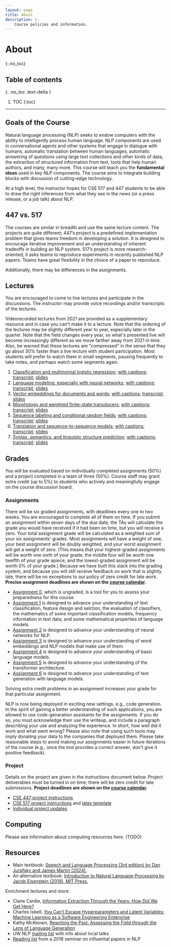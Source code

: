 ```yaml
---
layout: page
title: About
description: >-
    Course policies and information.
---
```


# About
{:.no_toc}

## Table of contents
{: .no_toc .text-delta }

1. TOC
{:toc}

---

## Goals of the Course

Natural language processing (NLP) seeks to endow computers with the ability to intelligently process human language. NLP components are used in conversational agents and other systems that engage in dialogue with humans, automatic translation between human languages, automatic answering of questions using large text collections and other kinds of data, the extraction of structured information from text, tools that help human authors, and many, many more. This course will teach you the <b>fundamental ideas</b> used in key NLP components. The course aims to integrate building blocks with discussion of cutting-edge technology.

At a high level, the instructor hopes for CSE 517 and 447 students to be able to draw the right inferences from what they see in the news (or a press release, or a job talk) about NLP.


## 447 vs. 517

The courses are similar in breadth and use the same lecture content.  The projects are quite different; 447’s project is a predefined implementation problem that gives teams freedom in developing a solution.  It is designed to encourage iterative improvement and an understanding of inherent tradeoffs in building an NLP system.  517’s project is more research-oriented; it asks teams to reproduce experiments in recently published NLP papers.  Teams have great flexibility in the choice of a paper to reproduce.

Additionally, there may be differences in the assignments.


## Lectures

You are encouraged to come to live lectures and participate in the discussions.  The instructor may provide voice recordings and/or transcripts of the lectures.

Videorecorded lectures from 2021 are provided as a supplementary resource and in case you can't make it to a lecture.  Note that the ordering of the lectures may be slightly different year to year, especially later in the quarter.  Note that the field changes every year, so what's presented live will become increasingly different as we move farther away from 2021 in time.  Also, be warned that these lectures are "compressed" in the sense that they go about 30% faster than a live lecture with student participation.  Most students will prefer to watch them in small segments, pausing frequently to take notes, and perhaps watch some segments again.

1. [Classification and multinomial logistic regression](https://drive.google.com/file/d/1Luwa-sn4t2Hu6IA_-cUWXaDvMkpft9E4/view?usp=sharing); [with captions](https://drive.google.com/file/d/1iRFKwz8IInkjDFWB5rU7RO9tGtVna6wF/view?usp=sharing); [transcript](https://drive.google.com/file/d/1cxtCdPySB1PL72EQSWJOy2tpGkf0kYWK/view?usp=sharing); [slides](https://drive.google.com/file/d/1u3hyvV7bnh11yY6jCOnKOzWyWU8yPw6u/view?usp=sharing)
1. [Language modeling, especially with neural networks](https://drive.google.com/file/d/1cK43rSzH491oI9NIrLlDAeP8P2F7LXTJ/view?usp=sharing); [with captions](https://drive.google.com/file/d/17_YfmZPma6AwwjA5wuUSVzJjL6Nblcf1/view?usp=sharing); [transcript](https://drive.google.com/file/d/1hweCGRWzlIYqvN1uINPICtZp46KpOY1s/view?usp=sharing); [slides](https://drive.google.com/file/d/15xk-qyd3DFBLBYlTBDegfuZJKElJxuk4/view?usp=sharing) 
1. [Vector embeddings for documents and words](https://drive.google.com/file/d/1L65GHmZxrGanQyc8n6ncLJ91xjcHFVi7/view?usp=sharing); [with captions](https://drive.google.com/file/d/1M1-jH9a6QMBuNqQ5kEgGEW0eseWxV2JS/view?usp=sharing); [transcript](https://drive.google.com/file/d/1Y28Q1_yxTSFdft_MY5UNjbnK2-iC_ZoU/view?usp=sharing); [slides](https://drive.google.com/file/d/1ZOTh6VgchorZxpscuy9ovv-6NVgyyH-B/view?usp=sharing) 
1. [Morphology and weighted finite-state transducers](https://drive.google.com/file/d/1MDj3JUBecLOqCMApOWlxG0ZOxmZcQC20/view?usp=sharing); [with captions](https://drive.google.com/file/d/1zXXPwAFycgIRK-25TctN5IIvo7W2H-ii/view?usp=sharing); [transcript](https://drive.google.com/file/d/16DyBtGwSOUHVcSMN-hvCWsc0awCyX_n2/view?usp=sharing); [slides](https://drive.google.com/file/d/1ejcGyncrh5lSe_P7TRX8Slj_roZUWq2p/view?usp=sharing) 
1. [Sequence labeling and conditional random fields](https://drive.google.com/file/d/1NeLhUxWBBbUSeC5oyz0krxppzlG_OB5V/view?usp=sharing); [with captions](https://drive.google.com/file/d/1uyoeC80ynsVmXjEl2hFZZDWQWHXI8kjF/view?usp=sharing); [transcript](https://drive.google.com/file/d/1G3Ox7tIrjQN9LEV4VX2UL3-lp1VSMANI/view?usp=sharing); [slides](https://drive.google.com/file/d/1eH4OzFMStk1svUZM-8Iiyssb0kOsDrBb/view?usp=sharing) 
1. [Translation and sequence-to-sequence models](https://drive.google.com/file/d/18J0RTgezne5rfu5f9ryaA4Yu1V567q28/view?usp=sharing); [with captions](https://drive.google.com/file/d/1Sej4uNP5bjH0Cot73QKVu5ymHbRWwbN7/view?usp=sharing); [transcript](https://drive.google.com/file/d/1UR1RuQCQHVHn4CL5KabtlnVK7DLnt0WK/view?usp=sharing); [slides](https://drive.google.com/file/d/1BZ6IKDjn12TI8Vg-uf0PvSMZg_C1T9gm/view?usp=sharing) 
1. [Syntax, semantics, and linguistic structure prediction](https://drive.google.com/file/d/1gGXlnv2livCAhH6CK3H-5ij1ZsBNRsOM/view?usp=sharing); [with captions](https://drive.google.com/file/d/1dkGLEjvFupyzBzpb426vkUVC0eMcE6Tu/view?usp=sharing); [transcript](https://drive.google.com/file/d/1ybQeIScWKpOYjq-DC18HWevgn4oDEXwh/view?usp=sharing); [slides](https://drive.google.com/file/d/1KGu3oxTRoLcvKQqPcRhHBuntDCyj6cj4/view?usp=sharing) 


## Grades

You will be evaluated based on individually completed assignments (50%) and a project completed in a team of three (50%).  Course staff may grant extra credit (up to 5%) to students who actively and meaningfully engage on the course discussion board. 

### Assignments

There will be six graded assignments, with deadlines every one to two weeks.  You are encouraged to complete all of them on time.  If you submit an assignment within seven days of the due date, the TAs will calculate the grade you would have received if it had been on time, but you will receive a zero.  Your total assignment grade will be calculated as a weighted sum of your six assignments' grades.  Most assignments will have a weight of one; your best assignment will be doubly weighted, and your worst assignment will get a weight of zero.  (This means that your highest-graded assignments will be worth one sixth of your grade, the middle four will be worth one twelfth of your grade apiece, and the lowest-graded assignment will be worth 0% of your grade.)  Because we have built this slack into the grading system, and because you will still receive feedback on work that is slightly late, there will be no exceptions to our policy of zero credit for late work.  **Precise assignment deadlines are shown on the [course calendar](../calendar).**

- [Assignment 0](assets/docs/A0.pdf), which is ungraded, is a tool for you to assess your preparedness for this course.
- [Assignment 1](assets/docs/A1.pdf) is designed to advance your understanding of text classification, feature design and selction, the evaluation of classifiers, the mathematics of some important classification models, frequency information in text data, and some mathematical properties of language models.
- [Assignment 2](assets/docs/A2.pdf) is designed to advance your understanding of neural networks for NLP.
- [Assignment 3](assets/docs/A3.pdf) is designed to advance your understanding of word embeddings and NLP models that make use of them.
- [Assignment 4](assets/docs/A4.pdf) is designed to advance your understanding of basic language models.
- [Assignment 5](assets/docs/A5.pdf) is designed to advance your understanding of the transformer architecture.
- [Assignment 6](assets/docs/A6.pdf) is designed to advance your understanding of text generation with language models.


Solving extra credit problems in an assignment increases your grade for that particular assignment.

NLP is now being deployed in exciting new settings, e.g., code generation.  In the spirit of gaining a better understanding of such applications, you are allowed to use code-generation assistants for the assignments.  If you do so, you must acknowledge their use the writeup, and include a paragraph describing your use and analyzing the experience.  In short, how well did it work and what went wrong?  Please also note that using such tools may imply donating your data to the companies that deployed them.  Please take reasonable steps to avoid making our assignments easier in future iterations of the course (e.g., once the tool provides a correct answer, don't give it positive feedback).

### Project 

Details on the project are given in the instructions document below.  Project deliverables must be turned in on time; there will be zero credit for late submissions.  **Project deadlines are shown on the [course calendar](../calendar).**

- [CSE 447 project instructions](project-447.md)  
- [CSE 517 project instructions](project-517.md) and [latex template](assets/templates/project-517.tgz)
- [Individual project updates](https://forms.gle/BGaqPdvNeLB6AnUh8)

## Computing

Please see information about computing resources here.  (TODO)

## Resources

- Main textbook:  [Speech and Language Processing (3rd edition) by Dan Jurafsky and James Martin (2024).](https://web.stanford.edu/~jurafsky/slp3/)
- An alternative textbook:  [Introduction to Natural Language Processing by Jacob Eisenstein (2019).  MIT Press.](https://www.amazon.com/Introduction-Language-Processing-Adaptive-Computation/dp/0262042843/)


Enrichment lectures and more:

- Claire Cardie, [Information Extraction Through the Years:  How Did We Get Here?](https://slideslive.com/38938634/information-extraction-through-the-years-how-did-we-get-here)
- Charles Isbell, [You Can’t Escape Hyperparameters and Latent Variables:  Machine Learning as a Software Engineering Enterprise](https://neurips.cc/virtual/2020/public/invited_16166.html)
- Kathy McKeown, [Rewriting the Past: Assessing the Field through the Lens of Language Generation](https://slideslive.com/38929460/rewriting-the-past-assessing-the-field-through-the-lens-of-language-generation)
- UW NLP [mailing list](https://mailman.cs.washington.edu/mailman/listinfo/uw-nlp) with info about local talks
- [Reading list](https://wammar.github.io/2018sp_uw_cse_599/index.html) from a 2018 seminar on influential papers in NLP
